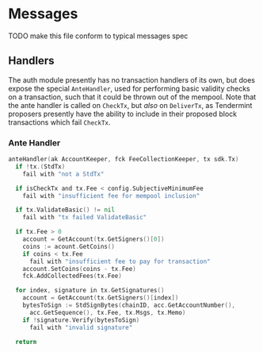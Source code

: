 # Messages

TODO make this file conform to typical messages spec

## Handlers

The auth module presently has no transaction handlers of its own, but does expose
the special `AnteHandler`, used for performing basic validity checks on a transaction,
such that it could be thrown out of the mempool. Note that the ante handler is called on
`CheckTx`, but *also* on `DeliverTx`, as Tendermint proposers presently have the ability
to include in their proposed block transactions which fail `CheckTx`.

### Ante Handler

```go
anteHandler(ak AccountKeeper, fck FeeCollectionKeeper, tx sdk.Tx)
  if !tx.(StdTx)
    fail with "not a StdTx"

  if isCheckTx and tx.Fee < config.SubjectiveMinimumFee
    fail with "insufficient fee for mempool inclusion"

  if tx.ValidateBasic() != nil
    fail with "tx failed ValidateBasic"

  if tx.Fee > 0
    account = GetAccount(tx.GetSigners()[0])
    coins := acount.GetCoins()
    if coins < tx.Fee
      fail with "insufficient fee to pay for transaction"
    account.SetCoins(coins - tx.Fee)
    fck.AddCollectedFees(tx.Fee)

  for index, signature in tx.GetSignatures()
    account = GetAccount(tx.GetSigners()[index])
    bytesToSign := StdSignBytes(chainID, acc.GetAccountNumber(),
      acc.GetSequence(), tx.Fee, tx.Msgs, tx.Memo)
    if !signature.Verify(bytesToSign)
      fail with "invalid signature"

  return
```
